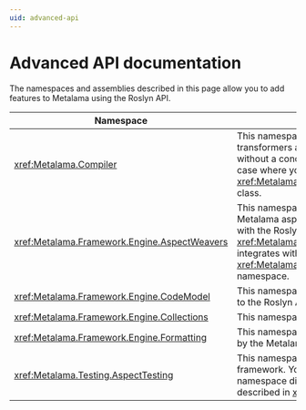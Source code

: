 ```yaml
---
uid: advanced-api
---
```


# Advanced API documentation

The namespaces and assemblies described in this page allow you to add features to Metalama using the Roslyn API.


| Namespace                                             | Description                                                                                                              |
|--------------------------------------------------------|--------------------------------------------------------------------------------------------------------------------------|
| <xref:Metalama.Compiler>                              | This namespace allows you to write source transformers at the lowest level of abstraction, without a concept of aspect. There is no use case where you should use this API, except the <xref:Metalama.Compiler.MetalamaPlugInAttribute> class.                                                                          |
| <xref:Metalama.Framework.Engine.AspectWeavers>        | This namespace enables you to implement Metalama aspects at a low level of abstraction with the Roslyn APIs. Unlike <xref:Metalama.Compiler>, this namespace integrates with the <xref:Metalama.Framework.Engine.CodeModel> namespace.                                                       |
| <xref:Metalama.Framework.Engine.CodeModel>            | This namespace maps the Metalama code model to the Roslyn API. |
| <xref:Metalama.Framework.Engine.Collections>          | This namespace exposes collection interfaces. |
| <xref:Metalama.Framework.Engine.Formatting>           | This namespace exposes the annotations used by the Metalama formatting feature. |
| <xref:Metalama.Testing.AspectTesting>                 | This namespace implements the Metalama test framework. You should not normally use this namespace directly, but the high-level features described in <xref:aspect-testing>. |

